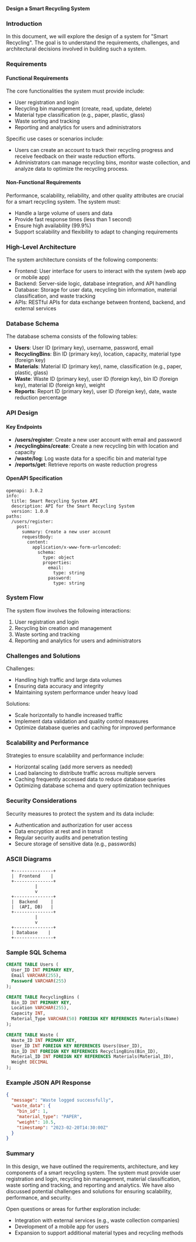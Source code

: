 **Design a Smart Recycling System**

### Introduction

In this document, we will explore the design of a system for "Smart Recycling". The goal is to understand the requirements, challenges, and architectural decisions involved in building such a system.

### Requirements

#### Functional Requirements

The core functionalities the system must provide include:

* User registration and login
* Recycling bin management (create, read, update, delete)
* Material type classification (e.g., paper, plastic, glass)
* Waste sorting and tracking
* Reporting and analytics for users and administrators

Specific use cases or scenarios include:

* Users can create an account to track their recycling progress and receive feedback on their waste reduction efforts.
* Administrators can manage recycling bins, monitor waste collection, and analyze data to optimize the recycling process.

#### Non-Functional Requirements

Performance, scalability, reliability, and other quality attributes are crucial for a smart recycling system. The system must:

* Handle a large volume of users and data
* Provide fast response times (less than 1 second)
* Ensure high availability (99.9%)
* Support scalability and flexibility to adapt to changing requirements

### High-Level Architecture

The system architecture consists of the following components:

* Frontend: User interface for users to interact with the system (web app or mobile app)
* Backend: Server-side logic, database integration, and API handling
* Database: Storage for user data, recycling bin information, material classification, and waste tracking
* APIs: RESTful APIs for data exchange between frontend, backend, and external services

### Database Schema

The database schema consists of the following tables:

* **Users**: User ID (primary key), username, password, email
* **RecyclingBins**: Bin ID (primary key), location, capacity, material type (foreign key)
* **Materials**: Material ID (primary key), name, classification (e.g., paper, plastic, glass)
* **Waste**: Waste ID (primary key), user ID (foreign key), bin ID (foreign key), material ID (foreign key), weight
* **Reports**: Report ID (primary key), user ID (foreign key), date, waste reduction percentage

### API Design

#### Key Endpoints

* **/users/register**: Create a new user account with email and password
* **/recyclingbins/create**: Create a new recycling bin with location and capacity
* **/waste/log**: Log waste data for a specific bin and material type
* **/reports/get**: Retrieve reports on waste reduction progress

#### OpenAPI Specification

```
openapi: 3.0.2
info:
  title: Smart Recycling System API
  description: API for the Smart Recycling System
  version: 1.0.0
paths:
  /users/register:
    post:
      summary: Create a new user account
      requestBody:
        content:
          application/x-www-form-urlencoded:
            schema:
              type: object
              properties:
                email:
                  type: string
                password:
                  type: string
```

### System Flow

The system flow involves the following interactions:

1. User registration and login
2. Recycling bin creation and management
3. Waste sorting and tracking
4. Reporting and analytics for users and administrators

### Challenges and Solutions

Challenges:

* Handling high traffic and large data volumes
* Ensuring data accuracy and integrity
* Maintaining system performance under heavy load

Solutions:

* Scale horizontally to handle increased traffic
* Implement data validation and quality control measures
* Optimize database queries and caching for improved performance

### Scalability and Performance

Strategies to ensure scalability and performance include:

* Horizontal scaling (add more servers as needed)
* Load balancing to distribute traffic across multiple servers
* Caching frequently accessed data to reduce database queries
* Optimizing database schema and query optimization techniques

### Security Considerations

Security measures to protect the system and its data include:

* Authentication and authorization for user access
* Data encryption at rest and in transit
* Regular security audits and penetration testing
* Secure storage of sensitive data (e.g., passwords)

### ASCII Diagrams

```
  +---------------+
  |  Frontend    |
  +---------------+
           |
           v
  +---------------+
  |  Backend     |
  |  (API, DB)   |
  +---------------+
           |
           v
  +---------------+
  | Database    |
  +---------------+
```

### Sample SQL Schema

```sql
CREATE TABLE Users (
  User_ID INT PRIMARY KEY,
  Email VARCHAR(255),
  Password VARCHAR(255)
);

CREATE TABLE RecyclingBins (
  Bin_ID INT PRIMARY KEY,
  Location VARCHAR(255),
  Capacity INT,
  Material_Type VARCHAR(50) FOREIGN KEY REFERENCES Materials(Name)
);

CREATE TABLE Waste (
  Waste_ID INT PRIMARY KEY,
  User_ID INT FOREIGN KEY REFERENCES Users(User_ID),
  Bin_ID INT FOREIGN KEY REFERENCES RecyclingBins(Bin_ID),
  Material_ID INT FOREIGN KEY REFERENCES Materials(Material_ID),
  Weight DECIMAL
);
```

### Example JSON API Response

```json
{
  "message": "Waste logged successfully",
  "waste_data": {
    "bin_id": 1,
    "material_type": "PAPER",
    "weight": 10.5,
    "timestamp": "2023-02-20T14:30:00Z"
  }
}
```

### Summary

In this design, we have outlined the requirements, architecture, and key components of a smart recycling system. The system must provide user registration and login, recycling bin management, material classification, waste sorting and tracking, and reporting and analytics. We have also discussed potential challenges and solutions for ensuring scalability, performance, and security.

Open questions or areas for further exploration include:

* Integration with external services (e.g., waste collection companies)
* Development of a mobile app for users
* Expansion to support additional material types and recycling methods